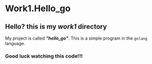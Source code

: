 # Work1.Hello_go

## Hello? this is my _**work1**_ directory
My project is called _**"hello_go"**_. This is a simple program in the `golang` language.

### Good luck watching this code!!!
